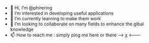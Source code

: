 - 👋 Hi, I’m @phirering
- 👀 I’m interested in developing useful applications
- 🌱 I’m currently learning to make them work
- 💞️ I’m looking to collaborate on many fields to enhance the glbal knowledge
- 📫 How to reach me : simply ping me here or there --> <a href="https://twitter.com/pipovitch">x</a> <---

<!---
phirering/phirering is a ✨ special ✨ repository because its `README.md` (this file) appears on your GitHub profile.
You can click the Preview link to take a look at your changes.
--->
